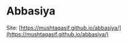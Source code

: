 # Abbasiya

Site: [https://mushtaqasif.github.io/abbasiya/](https://mushtaqasif.github.io/abbasiya/)

